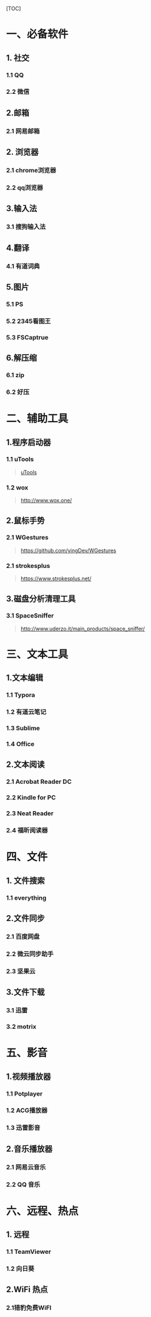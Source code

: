[TOC]

# 一、必备软件

## 1. 社交

### 1.1 QQ

### 2.2 微信



## 2.邮箱

### 2.1 网易邮箱







## 2. 浏览器

### 2.1 chrome浏览器

### 2.2 qq浏览器



## 3.输入法

### 3.1 搜狗输入法



## 4.翻译

### 4.1 有道词典



## 5.图片

### 5.1 PS

### 5.2 2345看图王

### 5.3 FSCaptrue





## 6.解压缩

### 6.1 zip



### 6.2 好压





# 二、辅助工具

## 1.程序启动器

### 1.1 uTools

> [uTools](https://u.tools/docs/)



### 1.2 wox

> http://www.wox.one/



## 2.鼠标手势

### 2.1 WGestures

> https://github.com/yingDev/WGestures



### 2.1 strokesplus

> https://www.strokesplus.net/





## 3.磁盘分析清理工具

### 3.1 SpaceSniffer

> http://www.uderzo.it/main_products/space_sniffer/





# 三、文本工具

## 1.文本编辑

### 1.1 Typora

### 1.2 有道云笔记

### 1.3 Sublime

### 1.4 Office



## 2.文本阅读

### 2.1 Acrobat Reader DC



### 2.2 Kindle for PC



### 2.3 Neat Reader



### 2.4 福昕阅读器

## 





# 四、文件

## 1. 文件搜索

### 1.1 everything





## 2.文件同步

### 2.1 百度网盘



### 2.2 微云同步助手



### 2.3 坚果云



## 3.文件下载

### 3.1 迅雷



### 3.2 motrix













# 五、影音

## 1.视频播放器

### 1.1 Potplayer



### 1.2 ACG播放器



### 1.3 迅雷影音



## 2.音乐播放器

### 2.1 网易云音乐

### 2.2 QQ 音乐







# 六、远程、热点

## 1. 远程

### 1.1 TeamViewer

### 1.2 向日葵



## 2.WiFi 热点

### 2.1猎豹免费WiFI